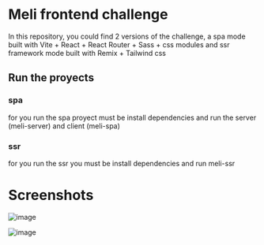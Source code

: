 # Meli frontend challenge

In this repository, you could find 2 versions of the challenge, a spa mode built with Vite + React + React Router + Sass + css modules and ssr framework mode built with Remix + Tailwind css

## Run the proyects

### spa
for you run the spa proyect must be install dependencies and run the server (meli-server) and client (meli-spa)

### ssr
for you run the ssr you must be install dependencies and run meli-ssr


# Screenshots
![image](https://github.com/DavidRojas1612/meli-frontend/assets/21252506/b08799a7-5b08-4f1b-9aca-5b5716444d68)

![image](https://github.com/DavidRojas1612/meli-frontend/assets/21252506/36814e20-262e-411b-9b92-71f5200e43ce)
